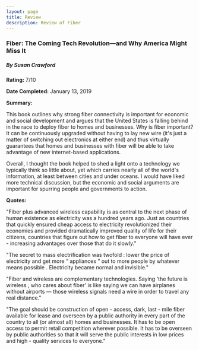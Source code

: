 ```yaml
---
layout: page
title: Review
description: Review of Fiber
---
```


### Fiber: The Coming Tech Revolution―and Why America Might Miss It 

##### By Susan Crawford

**Rating:** 7/10

**Date Completed:** January 13, 2019

**Summary:** 

This book outlines why strong fiber connectivity is important for economic and social development and argues that the United States is falling behind in the race to deploy fiber to homes and businesses. Why is fiber important? It can be continuously upgraded without having to lay new wire (it's just a matter of switching out electronics at either end) and thus virtually guarantees that homes and businesses with fiber will be able to take advantage of new internet-based applications. 

Overall, I thought the book helped to shed a light onto a technology we typically think so little about, yet which carries nearly all of the world's information, at least between cities and under oceans. I would have liked more technical discussion, but the economic and social arguments are important for spurring people and governments to action. 

**Quotes:**

"Fiber plus advanced wireless capability is as central to the next phase of human existence as electricity was a hundred years ago. Just as countries that quickly ensured cheap access to electricity revolutionized their economies and provided dramatically improved quality of life for their citizens, countries that figure out how to get fiber to everyone will have ever - increasing advantages over those that do it slowly." 

"The secret to mass electrification was twofold : lower the price of electricity and get more “ appliances ” out to more people by whatever means possible . Electricity became normal and invisible."

"Fiber and wireless are complementary technologies. Saying 'the future is wireless , who cares about fiber' is like saying we can have airplanes without airports — those wireless signals need a wire in order to travel any real distance."

"The goal should be construction of open - access, dark, last - mile fiber available for lease and overseen by a public authority in every part of the country to all (or almost all) homes and businesses. It has to be open access to permit retail competition wherever possible. It has to be overseen by public authorities so that it will serve the public interests in low prices and high - quality services to everyone."
